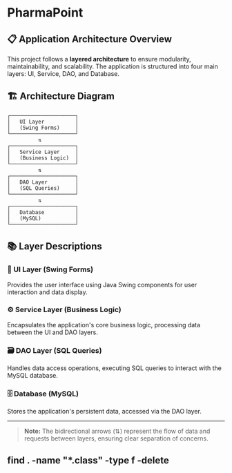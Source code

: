 # PharmaPoint

## 📋 Application Architecture Overview

This project follows a **layered architecture** to ensure modularity, maintainability, and scalability. The application is structured into four main layers: UI, Service, DAO, and Database.

## 🏗️ Architecture Diagram

```
┌─────────────────────┐
│   UI Layer          │
│   (Swing Forms)     │
└─────────────────────┘
          ⇅
┌─────────────────────┐
│   Service Layer     │
│   (Business Logic)  │
└─────────────────────┘
          ⇅
┌─────────────────────┐
│   DAO Layer         │
│   (SQL Queries)     │
└─────────────────────┘
          ⇅
┌─────────────────────┐
│   Database          │
│   (MySQL)           │
└─────────────────────┘
```

## 📚 Layer Descriptions

### 🎨 UI Layer (Swing Forms)
Provides the user interface using Java Swing components for user interaction and data display.

### ⚙️ Service Layer (Business Logic)
Encapsulates the application's core business logic, processing data between the UI and DAO layers.

### 🗃️ DAO Layer (SQL Queries)
Handles data access operations, executing SQL queries to interact with the MySQL database.

### 🗄️ Database (MySQL)
Stores the application's persistent data, accessed via the DAO layer.

---

> **Note:** The bidirectional arrows (⇅) represent the flow of data and requests between layers, ensuring clear separation of concerns.

## find . -name "*.class" -type f -delete